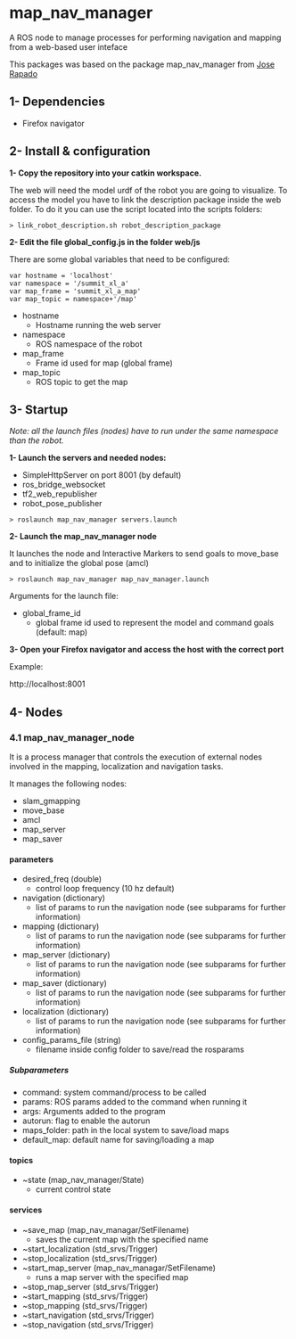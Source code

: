 # map_nav_manager

A ROS node to manage processes for performing navigation and mapping from a web-based user inteface

This packages was based on the package map_nav_manager from [Jose Rapado](https://github.com/JoseRobotnik/map_nav_manager.git)


## 1- Dependencies

* Firefox navigator 

## 2- Install & configuration


**1- Copy the repository into your catkin workspace.**

The web will need the model urdf of the robot you are going to visualize. To access the model you have to link the description package inside the web folder. To do it you can use the script located into the scripts folders:

```
> link_robot_description.sh robot_description_package
```

**2- Edit the file global_config.js in the folder web/js**

There are some global variables that need to be configured:

```
var hostname = 'localhost'
var namespace = '/summit_xl_a'
var map_frame = 'summit_xl_a_map'
var map_topic = namespace+'/map'
```

* hostname
  * Hostname running the web server
* namespace
  * ROS namespace of the robot
* map_frame
  * Frame id used for map (global frame)
* map_topic
  * ROS topic to get the map

## 3- Startup

*Note: all the launch files (nodes) have to run under the same namespace than the robot.*

**1- Launch the servers and needed nodes:**

* SimpleHttpServer on port 8001 (by default)
* ros_bridge_websocket
* tf2_web_republisher
* robot_pose_publisher

```
> roslaunch map_nav_manager servers.launch 
```


**2- Launch the map_nav_manager node**

It launches the node and Interactive Markers to send goals to move_base and to initialize the global pose (amcl)

```
> roslaunch map_nav_manager map_nav_manager.launch
```

Arguments for the launch file:

* global_frame_id
  * global frame id used to represent the model and command goals (default: map)


**3- Open your Firefox navigator and access the host with the correct port**

Example:

http://localhost:8001


## 4- Nodes

### 4.1 map_nav_manager_node

It is a process manager that controls the execution of external nodes involved in the mapping, localization and navigation tasks.

It manages the following nodes:
* slam_gmapping
* move_base
* amcl
* map_server
* map_saver

#### parameters

* desired_freq (double)
  * control loop frequency (10 hz default)
* navigation (dictionary)
  * list of params to run the navigation node (see subparams for further information)
* mapping (dictionary) 
  * list of params to run the navigation node (see subparams for further information)
* map_server (dictionary)
  * list of params to run the navigation node (see subparams for further information)
* map_saver (dictionary)
  * list of params to run the navigation node (see subparams for further information)
* localization (dictionary)
  * list of params to run the navigation node (see subparams for further information)
* config_params_file (string)
  * filename inside config folder to save/read the rosparams 


##### Subparameters

* command: system command/process to be called
* params: ROS params added to the command when running it
* args: Arguments added to the program
* autorun: flag to enable the autorun 
* maps_folder: path in the local system to save/load maps
* default_map: default name for saving/loading a map


#### topics

* ~state (map_nav_manager/State)
  * current control state

#### services

* ~save_map (map_nav_managar/SetFilename)
  * saves the current map with the specified name
* ~start_localization (std_srvs/Trigger)
* ~stop_localization (std_srvs/Trigger)
* ~start_map_server (map_nav_managar/SetFilename)
  * runs a map server with the specified map
* ~stop_map_server (std_srvs/Trigger)
* ~start_mapping (std_srvs/Trigger)
* ~stop_mapping (std_srvs/Trigger)
* ~start_navigation (std_srvs/Trigger)
* ~stop_navigation (std_srvs/Trigger)




